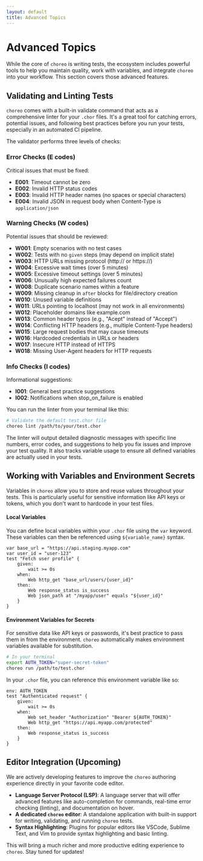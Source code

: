 ```yaml
---
layout: default
title: Advanced Topics
---
```


# Advanced Topics

While the core of `choreo` is writing tests, the ecosystem includes powerful tools to help you maintain quality, work
with
variables, and integrate `choreo` into your workflow. This section covers those advanced features.

## Validating and Linting Tests

`choreo` comes with a built-in validate command that acts as a comprehensive linter for your `.chor` files. It's a
great tool for catching errors, potential issues, and following best practices before you run your tests, especially
in an automated CI pipeline.

The validator performs three levels of checks:

### Error Checks (E codes)

Critical issues that must be fixed:

- **E001**: Timeout cannot be zero
- **E002**: Invalid HTTP status codes
- **E003**: Invalid HTTP header names (no spaces or special characters)
- **E004**: Invalid JSON in request body when Content-Type is `application/json`

### Warning Checks (W codes)

Potential issues that should be reviewed:

- **W001**: Empty scenarios with no test cases
- **W002**: Tests with no `given` steps (may depend on implicit state)
- **W003**: HTTP URLs missing protocol (http:// or https://)
- **W004**: Excessive wait times (over 5 minutes)
- **W005**: Excessive timeout settings (over 5 minutes)
- **W006**: Unusually high expected failures count
- **W008**: Duplicate scenario names within a feature
- **W009**: Missing cleanup in `after` blocks for file/directory creation
- **W010**: Unused variable definitions
- **W011**: URLs pointing to localhost (may not work in all environments)
- **W012**: Placeholder domains like example.com
- **W013**: Common header typos (e.g., "Acept" instead of "Accept")
- **W014**: Conflicting HTTP headers (e.g., multiple Content-Type headers)
- **W015**: Large request bodies that may cause timeouts
- **W016**: Hardcoded credentials in URLs or headers
- **W017**: Insecure HTTP instead of HTTPS
- **W018**: Missing User-Agent headers for HTTP requests

### Info Checks (I codes)

Informational suggestions:

- **I001**: General best practice suggestions
- **I002**: Notifications when stop_on_failure is enabled

You can run the linter from your terminal like this:

```bash
# Validate the default test.chor file
choreo lint /path/to/your/test.chor
```

The linter will output detailed diagnostic messages with specific line numbers, error codes, and suggestions to help you
fix issues and improve your test quality. It also tracks variable usage to ensure all defined variables are actually
used in your tests.

## Working with Variables and Environment Secrets

Variables in `choreo` allow you to store and reuse values throughout your tests. This is particularly useful for
sensitive information like API keys or tokens, which you don't want to hardcode in your test files.

#### Local Variables

You can define local variables within your `.chor` file using the `var` keyword. These variables can then be referenced
using `${variable_name}` syntax.

```choreo
var base_url = "https://api.staging.myapp.com"
var user_id = "user-123"
test "Fetch user profile" {
    given:
        wait >= 0s
    when:
        Web http_get "base_url/users/{user_id}"
    then:
        Web response_status is_success  
        Web json_path at "/myapp/user" equals "${user_id}"
    }
}
```

#### Environment Variables for Secrets

For sensitive data like API keys or passwords, it's best practice to pass them in from the environment.
`choreo` automatically makes environment variables available for substitution.

```bash
# In your terminal
export AUTH_TOKEN="super-secret-token"
choreo run /path/to/test.chor
```

In your `.chor` file, you can reference this environment variable like so:

```choreo
env: AUTH_TOKEN
test "Authenticated request" {
    given:
        wait >= 0s
    when:
        Web set_header "Authorization" "Bearer ${AUTH_TOKEN}"
        Web http_get "https://api.myapp.com/protected"
    then:
        Web response_status is_success
    }
}
```

## Editor Integration (Upcoming)

We are actively developing features to improve the `choreo` authoring experience directly in your favorite code editor.

- **Language Server Protocol (LSP)**: A language server that will offer advanced features like auto-completion for
  commands, real-time error checking (linting), and documentation on hover.
- **A dedicated `choreo` editor**: A standalone application with built-in support for writing, validating, and running
  `choreo` tests.
- **Syntax Highlighting**: Plugins for popular editors like VSCode, Sublime Text, and Vim to provide syntax highlighting
  and basic linting.

This will bring a much richer and more productive editing experience to `choreo`. Stay tuned for updates!
